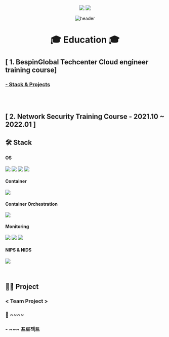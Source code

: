 <div align=center> <a href="mailto:hyunjb1125@gmail.com"><img src="https://img.shields.io/badge/hyunjb1125@gmail.com-EA4335?style=for-the-badge&logo=Gmail&logoColor=white"></a>
<a href="https://www.linkedin.com/in/재복-현-b3b051263//"><img src="https://img.shields.io/badge/Jaebok Hyun-0A66C2?style=for-the-badge&logo=LinkedIn&logoColor=white"></a>

![header](https://capsule-render.vercel.app/api?type=waving&color=0000FF&height=250&section=header&text=Jaebok%20Hyun&fontSize=90&animation=fadeIn&fontAlignY=38&desc=%20&descAlignY=62&descAlign=62) </div>
 
<div align=center><h1> 🎓 Education 🎓 </h1></div>

## [ 1. BespinGlobal Techcenter Cloud engineer training course]
### <b><a href="https://github.com/hyunjaebok/BespinGlobal-Techcenter-Cloud-engineer-training-course">- Stack & Projects</a></b>

</br></br>

<h2>[ 2. Network Security Training Course - 2021.10 ~ 2022.01 ]</h2></div>

## 🛠 Stack
#### OS
<img src="https://img.shields.io/badge/Kali Linux-557C94?style=for-the-badge&logo=Kali Linux&logoColor=white"> <!--Kali Linux-->
<img src="https://img.shields.io/badge/CentOS-262577?style=for-the-badge&logo=CentOS&logoColor=white"> <!--CentOS-->
<img src="https://img.shields.io/badge/Ubuntu-E95420?style=for-the-badge&logo=Ubuntu&logoColor=white"> <!--Ubuntu-->
<img src="https://img.shields.io/badge/Windows-0078D6?style=for-the-badge&logo=Windows&logoColor=white"> <!--Windows-->

#### Container
<img src="https://img.shields.io/badge/Docker-2496ED?style=for-the-badge&logo=Docker&logoColor=white"> <!--Docker-->

#### Container Orchestration
<img src="https://img.shields.io/badge/Kubernetes-326CE5?style=for-the-badge&logo=Kubernetes&logoColor=white"> <!--K8S-->

#### Monitoring
<img src="https://img.shields.io/badge/Elasticsearch-005571?style=for-the-badge&logo=Elasticsearch&logoColor=white"> <!--Elasticsearch-->
<img src="https://img.shields.io/badge/Logstash-005571?style=for-the-badge&logo=Logstash&logoColor=white"> <!--Logstash-->
<img src="https://img.shields.io/badge/Kibana-005571?style=for-the-badge&logo=Kibana&logoColor=white"> <!--Kibana-->

#### NIPS & NIDS
<img src="https://img.shields.io/badge/Snort-000000?style=for-the-badge&logo=Snort&logoColor=white"> <!--Snort-->

</br>

## 👨‍💻 Project
### < Team Project >
### 📌 ~~~~
### - ~~~ 프로젝트
